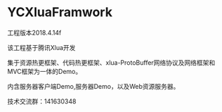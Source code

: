 # YCXluaFramwork

工程版本2018.4.14f

该工程基于腾讯Xlua开发

集于资源热更框架、代码热更框架、xlua-ProtoBuffer网络协议及网络框架和MVC框架为一体的Demo。

内含服务器客户端Demo,服务器Demo，以及Web资源服务器。

技术交流群：141630348
